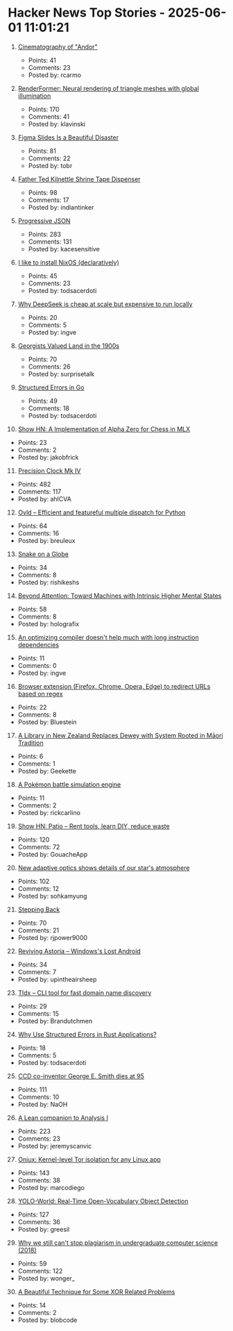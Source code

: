 # Hacker News Top Stories - 2025-06-01 11:01:21

1. [Cinematography of "Andor"](https://www.pushing-pixels.org/2025/05/20/cinematography-of-andor-interview-with-christophe-nuyens.html)
   - Points: 41
   - Comments: 23
   - Posted by: rcarmo

2. [RenderFormer: Neural rendering of triangle meshes with global illumination](https://microsoft.github.io/renderformer/)
   - Points: 170
   - Comments: 41
   - Posted by: klavinski

3. [Figma Slides Is a Beautiful Disaster](https://allenpike.com/2025/figma-slides-beautiful-disaster)
   - Points: 81
   - Comments: 22
   - Posted by: tobr

4. [Father Ted Kilnettle Shrine Tape Dispenser](https://stephencoyle.net/kilnettle)
   - Points: 98
   - Comments: 17
   - Posted by: indiantinker

5. [Progressive JSON](https://overreacted.io/progressive-json/)
   - Points: 283
   - Comments: 131
   - Posted by: kacesensitive

6. [I like to install NixOS (declaratively)](https://michael.stapelberg.ch/posts/2025-06-01-nixos-installation-declarative/)
   - Points: 45
   - Comments: 23
   - Posted by: todsacerdoti

7. [Why DeepSeek is cheap at scale but expensive to run locally](https://www.seangoedecke.com/inference-batching-and-deepseek/)
   - Points: 20
   - Comments: 5
   - Posted by: ingve

8. [Georgists Valued Land in the 1900s](https://progressandpoverty.substack.com/p/how-georgists-valued-land-in-the)
   - Points: 70
   - Comments: 26
   - Posted by: surprisetalk

9. [Structured Errors in Go](https://southcla.ws/structured-errors-in-go)
   - Points: 49
   - Comments: 18
   - Posted by: todsacerdoti

10. [Show HN: A Implementation of Alpha Zero for Chess in MLX](https://github.com/koogle/mlx-playground/tree/main/chesszero)
   - Points: 23
   - Comments: 2
   - Posted by: jakobfrick

11. [Precision Clock Mk IV](https://mitxela.com/projects/precision_clock_mk_iv)
   - Points: 482
   - Comments: 117
   - Posted by: ahlCVA

12. [Ovld – Efficient and featureful multiple dispatch for Python](https://github.com/breuleux/ovld)
   - Points: 64
   - Comments: 16
   - Posted by: breuleux

13. [Snake on a Globe](https://engaging-data.com/snake-globe/)
   - Points: 34
   - Comments: 8
   - Posted by: rishikeshs

14. [Beyond Attention: Toward Machines with Intrinsic Higher Mental States](https://arxiv.org/abs/2505.06257)
   - Points: 58
   - Comments: 8
   - Posted by: holografix

15. [An optimizing compiler doesn't help much with long instruction dependencies](https://johnnysswlab.com/an-optimizing-compiler-doesnt-help-much-with-long-instruction-dependencies/)
   - Points: 11
   - Comments: 0
   - Posted by: ingve

16. [Browser extension (Firefox, Chrome, Opera, Edge) to redirect URLs based on regex](https://github.com/einaregilsson/Redirector)
   - Points: 22
   - Comments: 8
   - Posted by: Bluestein

17. [A Library in New Zealand Replaces Dewey with System Rooted in Māori Tradition](https://magazine.1000libraries.com/this-library-in-new-zealand-is-replacing-dewey-with-a-system-rooted-in-maori-tradition/)
   - Points: 6
   - Comments: 1
   - Posted by: Geekette

18. [A Pokémon battle simulation engine](https://github.com/pkmn/engine)
   - Points: 11
   - Comments: 2
   - Posted by: rickcarlino

19. [Show HN: Patio – Rent tools, learn DIY, reduce waste](https://patio.so)
   - Points: 120
   - Comments: 72
   - Posted by: GouacheApp

20. [New adaptive optics shows details of our star's atmosphere](https://nso.edu/press-release/new-adaptive-optics-shows-stunning-details-of-our-stars-atmosphere/)
   - Points: 102
   - Comments: 12
   - Posted by: sohkamyung

21. [Stepping Back](https://rjp.io/blog/2025-05-31-stepping-back)
   - Points: 70
   - Comments: 21
   - Posted by: rjpower9000

22. [Reviving Astoria – Windows's Lost Android](https://trungnt2910.com/astoria-windows-android/)
   - Points: 34
   - Comments: 7
   - Posted by: upintheairsheep

23. [Tldx – CLI tool for fast domain name discovery](https://github.com/brandonyoungdev/tldx)
   - Points: 29
   - Comments: 15
   - Posted by: Brandutchmen

24. [Why Use Structured Errors in Rust Applications?](https://home.expurple.me/posts/why-use-structured-errors-in-rust-applications/)
   - Points: 18
   - Comments: 5
   - Posted by: todsacerdoti

25. [CCD co-inventor George E. Smith dies at 95](https://www.nytimes.com/2025/05/30/science/george-e-smith-dead.html)
   - Points: 111
   - Comments: 10
   - Posted by: NaOH

26. [A Lean companion to Analysis I](https://terrytao.wordpress.com/2025/05/31/a-lean-companion-to-analysis-i/)
   - Points: 223
   - Comments: 23
   - Posted by: jeremyscanvic

27. [Oniux: Kernel-level Tor isolation for any Linux app](https://blog.torproject.org/introducing-oniux-tor-isolation-using-linux-namespaces/)
   - Points: 143
   - Comments: 38
   - Posted by: marcodiego

28. [YOLO-World: Real-Time Open-Vocabulary Object Detection](https://arxiv.org/abs/2401.17270)
   - Points: 127
   - Comments: 36
   - Posted by: greesil

29. [Why we still can't stop plagiarism in undergraduate computer science (2018)](https://kevinchen.co/blog/cant-stop-plagiarism-in-computer-science/)
   - Points: 59
   - Comments: 122
   - Posted by: wonger_

30. [A Beautiful Technique for Some XOR Related Problems](https://codeforces.com/blog/entry/68953)
   - Points: 14
   - Comments: 2
   - Posted by: blobcode

